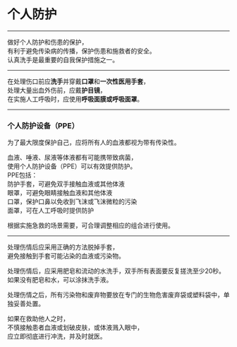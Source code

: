 # 个人防护

---

做好个人防护和伤患的保护，  
有利于避免传染病的传播，保护伤患和施救者的安全。  
认真洗手是最重要的自我保护措施之一。

---

在处理伤口前应**洗手**并穿戴**口罩**和**一次性医用手套**，  
处理大量出血外伤前，应戴**护目镜**，  
在实施人工呼吸时，应使用**呼吸面膜或呼吸面罩**。

---

### 个人防护设备（PPE）

为了最大限度保护自己，应将所有人的血液都视为带有传染性。

血液、唾液、尿液等体液都有可能携带致病菌，  
使用个人防护设备（PPE）可以有效提供防护。  
PPE包括：  
防护手套，可避免双手接触血液或其他体液  
眼罩，可避免眼睛接触血液和其他体液  
口罩，保护口鼻以免收到飞沫或飞沫微粒的污染  
面罩，可在人工呼吸时提供防护

根据实施急救的场景需要，可合理调整相应的组合进行使用。

---

处理伤情后应采用正确的方法脱掉手套，  
避免接触到手套可能沾染的血液或污染物。

处理伤情后，应采用肥皂和流动的水洗手，双手所有表面要反复搓洗至少20秒。  
如果没有肥皂和水，可以涂抹洗手液。

处理伤情之后，所有污染物和废弃物要放在专门的生物危害废弃袋或塑料袋中，单独妥善处置。

如果在救助他人之时，  
不慎接触患者血液或划破皮肤，或体液溅入眼中，  
应立即彻底进行冲洗，并及时就医。

